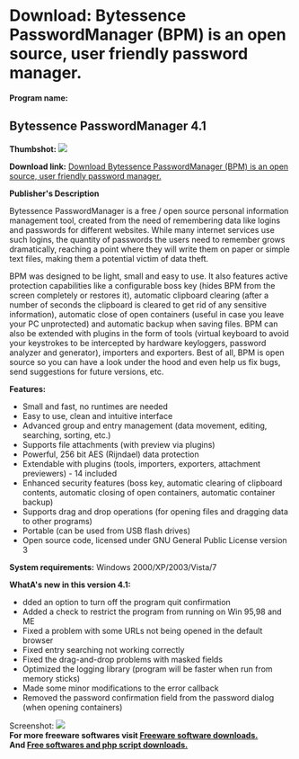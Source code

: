 # Download: Bytessence PasswordManager (BPM) is an open source, user friendly password manager.

**Program name:**

## Bytessence PasswordManager 4.1

  
**Thumbshot:** ![](http://www.freewarefiles.com/screenshot/bspwmngr4_md.jpg)   
  
**Download link:** [Download Bytessence PasswordManager (BPM) is an open source, user friendly password manager.](http://freesoftwares.boysofts.com/Bytessence-PassKeeper_program_38568.html)  
  


**Publisher's Description**  
  


Bytessence PasswordManager is a free / open source personal information management tool, created from the need of remembering data like logins and passwords for different websites. While many internet services use such logins, the quantity of passwords the users need to remember grows dramatically, reaching a point where they will write them on paper or simple text files, making them a potential victim of data theft. 

BPM was designed to be light, small and easy to use. It also features active protection capabilities like a configurable boss key (hides BPM from the screen completely or restores it), automatic clipboard clearing (after a number of seconds the clipboard is cleared to get rid of any sensitive information), automatic close of open containers (useful in case you leave your PC unprotected) and automatic backup when saving files. BPM can also be extended with plugins in the form of tools (virtual keyboard to avoid your keystrokes to be intercepted by hardware keyloggers, password analyzer and generator), importers and exporters. Best of all, BPM is open source so you can have a look under the hood and even help us fix bugs, send suggestions for future versions, etc.

**Features:**

  * Small and fast, no runtimes are needed
  * Easy to use, clean and intuitive interface
  * Advanced group and entry management (data movement, editing, searching, sorting, etc.)
  * Supports file attachments (with preview via plugins)
  * Powerful, 256 bit AES (Rijndael) data protection
  * Extendable with plugins (tools, importers, exporters, attachment previewers) - 14 included
  * Enhanced security features (boss key, automatic clearing of clipboard contents, automatic closing of open containers, automatic container backup)
  * Supports drag and drop operations (for opening files and dragging data to other programs)
  * Portable (can be used from USB flash drives)
  * Open source code, licensed under GNU General Public License version 3

**System requirements:** Windows 2000/XP/2003/Vista/7

**WhatA's new in this version 4.1:**

  * dded an option to turn off the program quit confirmation 
  * Added a check to restrict the program from running on Win 95,98 and ME 
  * Fixed a problem with some URLs not being opened in the default browser 
  * Fixed entry searching not working correctly 
  * Fixed the drag-and-drop problems with masked fields 
  * Optimized the logging library (program will be faster when run from memory sticks) 
  * Made some minor modifications to the error callback 
  * Removed the password confirmation field from the password dialog (when opening containers) 

  
  
Screenshot: ![](http://www.freewarefiles.com/screenshot/bspwmngr4.jpg)   
**For more freeware softwares visit [Freeware software downloads.](http://freesoftwares.boysofts.com/)**   
**And [Free softwares and php script downloads.](http://www.boysofts.com/)**
